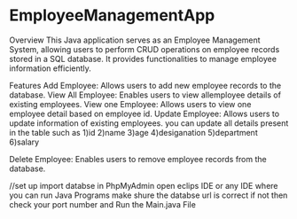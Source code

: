 # EmployeeManagementApp 
Overview
This Java application serves as an Employee Management System,
allowing users to perform CRUD operations on employee records stored in a SQL database.
It provides functionalities to manage employee information efficiently.

Features
Add Employee: Allows users to add new employee records to the database.
View All Employee: Enables users to view allemployee details of existing employees.
View one Employee: Allows users to view one employee detail based on employee id.
Update Employee: Allows users to update information of existing employees.
		you can update all details present in the table 
		such as
			 1)id
			 2)name
			 3)age
			 4)desiganation 
			 5)department 
			 6)salary	

Delete Employee: Enables users to remove employee records from the database.

//set up
import databse in PhpMyAdmin
open eclips IDE or any IDE where you can run Java Programs
make shure the databse url is correct if not then check your port number
and 
Run the Main.java File

